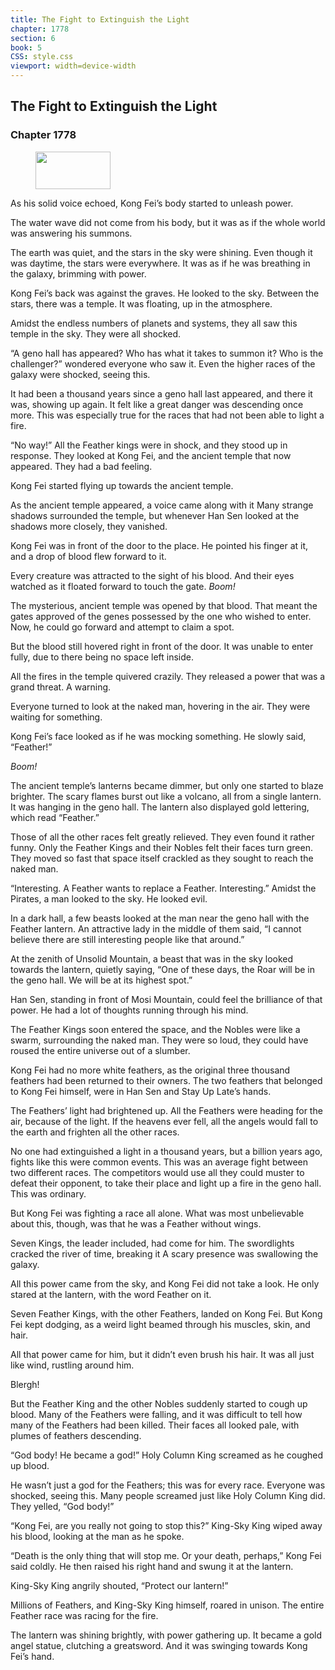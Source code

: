 ```yaml
---
title: The Fight to Extinguish the Light
chapter: 1778
section: 6
book: 5
CSS: style.css
viewport: width=device-width
---
```


## The Fight to Extinguish the Light

### Chapter 1778

<figure>
	<img src="../Images/gem.gif" alt="" id="gem" width="120" height="60" />
</figure>

As his solid voice echoed, Kong Fei’s body started to unleash power.

The water wave did not come from his body, but it was as if the whole world was answering his summons.

The earth was quiet, and the stars in the sky were shining. Even though it was daytime, the stars were everywhere. It was as if he was breathing in the galaxy, brimming with power.

Kong Fei’s back was against the graves. He looked to the sky. Between the stars, there was a temple. It was floating, up in the atmosphere.

Amidst the endless numbers of planets and systems, they all saw this temple in the sky. They were all shocked.

“A geno hall has appeared? Who has what it takes to summon it? Who is the challenger?” wondered everyone who saw it. Even the higher races of the galaxy were shocked, seeing this.

It had been a thousand years since a geno hall last appeared, and there it was, showing up again. It felt like a great danger was descending once more. This was especially true for the races that had not been able to light a fire.

“No way!” All the Feather kings were in shock, and they stood up in response. They looked at Kong Fei, and the ancient temple that now appeared. They had a bad feeling.

Kong Fei started flying up towards the ancient temple.

As the ancient temple appeared, a voice came along with it Many strange shadows surrounded the temple, but whenever Han Sen looked at the shadows more closely, they vanished.

Kong Fei was in front of the door to the place. He pointed his finger at it, and a drop of blood flew forward to it.

Every creature was attracted to the sight of his blood. And their eyes watched as it floated forward to touch the gate. *Boom!*

The mysterious, ancient temple was opened by that blood. That meant the gates approved of the genes possessed by the one who wished to enter. Now, he could go forward and attempt to claim a spot.

But the blood still hovered right in front of the door. It was unable to enter fully, due to there being no space left inside.

All the fires in the temple quivered crazily. They released a power that was a grand threat. A warning.

Everyone turned to look at the naked man, hovering in the air. They were waiting for something.

Kong Fei’s face looked as if he was mocking something. He slowly said, “Feather!”

*Boom!*

The ancient temple’s lanterns became dimmer, but only one started to blaze brighter. The scary flames burst out like a volcano, all from a single lantern. It was hanging in the geno hall. The lantern also displayed gold lettering, which read “Feather.”

Those of all the other races felt greatly relieved. They even found it rather funny. Only the Feather Kings and their Nobles felt their faces turn green. They moved so fast that space itself crackled as they sought to reach the naked man.

“Interesting. A Feather wants to replace a Feather. Interesting.” Amidst the Pirates, a man looked to the sky. He looked evil.

In a dark hall, a few beasts looked at the man near the geno hall with the Feather lantern. An attractive lady in the middle of them said, “I cannot believe there are still interesting people like that around.”

At the zenith of Unsolid Mountain, a beast that was in the sky looked towards the lantern, quietly saying, “One of these days, the Roar will be in the geno hall. We will be at its highest spot.”

Han Sen, standing in front of Mosi Mountain, could feel the brilliance of that power. He had a lot of thoughts running through his mind.

The Feather Kings soon entered the space, and the Nobles were like a swarm, surrounding the naked man. They were so loud, they could have roused the entire universe out of a slumber.

Kong Fei had no more white feathers, as the original three thousand feathers had been returned to their owners. The two feathers that belonged to Kong Fei himself, were in Han Sen and Stay Up Late’s hands.

The Feathers’ light had brightened up. All the Feathers were heading for the air, because of the light. If the heavens ever fell, all the angels would fall to the earth and frighten all the other races.

No one had extinguished a light in a thousand years, but a billion years ago, fights like this were common events. This was an average fight between two different races. The competitors would use all they could muster to defeat their opponent, to take their place and light up a fire in the geno hall. This was ordinary.

But Kong Fei was fighting a race all alone. What was most unbelievable about this, though, was that he was a Feather without wings.

Seven Kings, the leader included, had come for him. The swordlights cracked the river of time, breaking it A scary presence was swallowing the galaxy.

All this power came from the sky, and Kong Fei did not take a look. He only stared at the lantern, with the word Feather on it.

Seven Feather Kings, with the other Feathers, landed on Kong Fei. But Kong Fei kept dodging, as a weird light beamed through his muscles, skin, and hair.

All that power came for him, but it didn’t even brush his hair. It was all just like wind, rustling around him.

Blergh!

But the Feather King and the other Nobles suddenly started to cough up blood. Many of the Feathers were falling, and it was difficult to tell how many of the Feathers had been killed. Their faces all looked pale, with plumes of feathers descending.

“God body! He became a god!” Holy Column King screamed as he coughed up blood.

He wasn’t just a god for the Feathers; this was for every race. Everyone was shocked, seeing this. Many people screamed just like Holy Column King did. They yelled, “God body!”

“Kong Fei, are you really not going to stop this?” King-Sky King wiped away his blood, looking at the man as he spoke.

“Death is the only thing that will stop me. Or your death, perhaps,” Kong Fei said coldly. He then raised his right hand and swung it at the lantern.

King-Sky King angrily shouted, “Protect our lantern!”

Millions of Feathers, and King-Sky King himself, roared in unison. The entire Feather race was racing for the fire.

The lantern was shining brightly, with power gathering up. It became a gold angel statue, clutching a greatsword. And it was swinging towards Kong Fei’s hand.